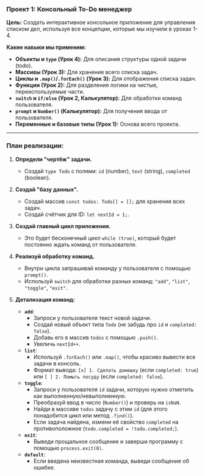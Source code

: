 ### Проект 1: Консольный To-Do менеджер

**Цель:** Создать интерактивное консольное приложение для управления списком дел, используя все концепции, которые мы изучили в уроках 1-4.

**Какие навыки мы применим:**

*   **Объекты и `type` (Урок 4):** Для описания структуры одной задачи (todo).
*   **Массивы (Урок 3):** Для хранения всего списка задач.
*   **Циклы и `.map()`/`.forEach()` (Урок 3):** Для отображения списка задач.
*   **Функции (Урок 2):** Для разделения логики на чистые, переиспользуемые части.
*   **`switch` и `if/else` (Урок 2, Калькулятор):** Для обработки команд пользователя.
*   **`prompt` и `Number()` (Калькулятор):** Для получения ввода от пользователя.
*   **Переменные и базовые типы (Урок 1):** Основа всего проекта.

---

### План реализации:

1.  **Определи "чертёж" задачи.**
    *   Создай `type Todo` с полями: `id` (number), `text` (string), `completed` (boolean).

2.  **Создай "базу данных".**
    *   Создай массив `const todos: Todo[] = [];` для хранения всех задач.
    *   Создай счётчик для ID: `let nextId = 1;`.

3.  **Создай главный цикл приложения.**
    *   Это будет бесконечный цикл `while (true)`, который будет постоянно ждать команд от пользователя.

4.  **Реализуй обработку команд.**
    *   Внутри цикла запрашивай команду у пользователя с помощью `prompt()`.
    *   Используй `switch` для обработки разных команд: `"add"`, `"list"`, `"toggle"`, `"exit"`.

5.  **Детализация команд:**
    *   **`add`**:
        *   Запроси у пользователя текст новой задачи.
        *   Создай новый объект типа `Todo` (не забудь про `id` и `completed: false`).
        *   Добавь его в массив `todos` с помощью `.push()`.
        *   Увеличь `nextId++`.
    *   **`list`**:
        *   Используй `.forEach()` или `.map()`, чтобы красиво вывести все задачи в консоль.
        *   Формат вывода: `[x] 1. Сделать домашку` (если `completed: true`) или `[ ] 2. Помыть посуду` (если `completed: false`).
    *   **`toggle`**:
        *   Запроси у пользователя `id` задачи, которую нужно отметить как выполненную/невыполненную.
        *   Преобразуй ввод в число (`Number()`) и проверь на `isNaN`.
        *   Найди в массиве `todos` задачу с этим `id` (для этого понадобится цикл или метод `.find()`).
        *   Если задача найдена, измени её свойство `completed` на противоположное (`todo.completed = !todo.completed;`).
    *   **`exit`**:
        *   Выведи прощальное сообщение и заверши программу с помощью `process.exit(0)`.
    *   **`default`**:
        *   Если введена неизвестная команда, выведи сообщение об ошибке.
